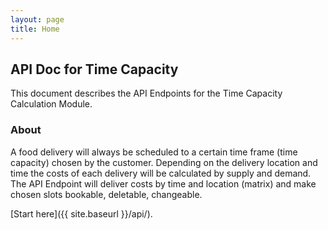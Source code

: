 ```yaml
---
layout: page
title: Home
---
```


## API Doc for Time Capacity

This document describes the API Endpoints for the Time Capacity Calculation Module.

### About

A food delivery will always be scheduled to a certain time frame (time capacity) chosen by the customer.
Depending on the delivery location and time the costs of each delivery will be calculated by supply and demand.
The API Endpoint will deliver costs by time and location (matrix) and make chosen slots bookable, deletable, changeable.

[Start here]({{ site.baseurl }}/api/).
